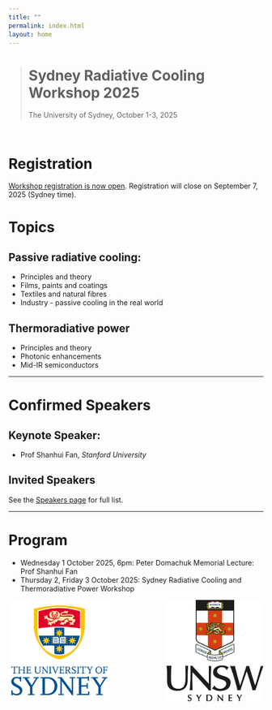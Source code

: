 ```yaml
---
title: ""
permalink: index.html
layout: home
---
```

> # Sydney Radiative Cooling Workshop 2025
> The University of Sydney, October 1-3, 2025
<p> <br></p>

# Registration
[Workshop registration is now open](registration.markdown). Registration will close on September 7, 2025 (Sydney time). 

# Topics
## Passive radiative cooling:
- Principles and theory 
- Films, paints and coatings
- Textiles and natural fibres
- Industry - passive cooling in the real world

## Thermoradiative power
- Principles and theory
- Photonic enhancements
- Mid-IR semiconductors

---

# Confirmed Speakers
## Keynote Speaker:
- Prof Shanhui Fan, *Stanford University*

## Invited Speakers
See the [Speakers page](Speakers.markdown) for full list.



---

# Program
- Wednesday 1 October 2025, 6pm: Peter Domachuk Memorial Lecture: Prof Shanhui Fan
- Thursday 2, Friday 3 October 2025: Sydney Radiative Cooling and Thermoradiative Power Workshop 

<div align="center"><img src="/assets/sydlogo.png" height="200px" style="float: left"> <img src="/assets/new-UNSW-logo-png-vertical-crest.png" height="200px" style="float: right"></div>
